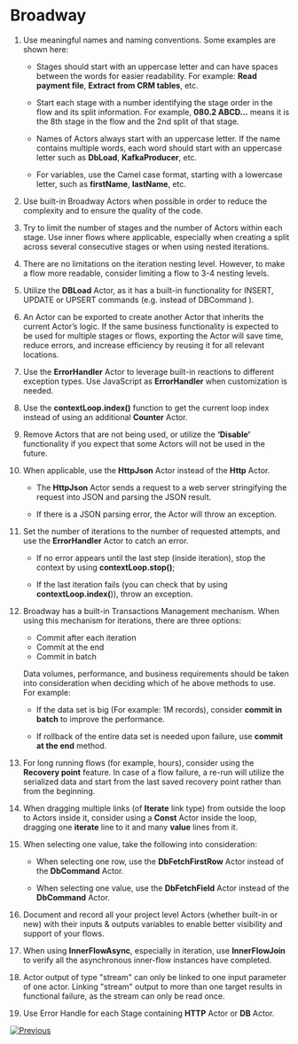 # Broadway 

1. Use meaningful names and naming conventions. Some examples are shown here: 

    * Stages should start with an uppercase letter and can have spaces between the words for easier readability.  For example:  **Read payment file**, **Extract from CRM tables**, etc. 

    * Start each stage with a number identifying the stage order in the flow and its split information. For example, 
      **080.2 ABCD…** means it is the 8th stage in the flow and the 2nd split of that stage.

    * Names of Actors always start with an uppercase letter. If the name contains multiple words, each word should start with an uppercase letter such as **DbLoad**, **KafkaProducer**, etc.

    * For variables, use the Camel case format, starting with a lowercase letter, such as **firstName**, **lastName**, etc.  

2. Use built-in Broadway Actors when possible in order to reduce the complexity and to ensure the quality of the code.
  
3. Try to limit the number of stages and the number of Actors within each stage. Use inner flows where applicable, especially when creating a split across several consecutive stages or when using nested iterations.
  
4. There are no limitations on the iteration nesting level. However, to make a flow more readable, consider limiting a flow to 3-4 nesting levels.
  
5. Utilize the **DBLoad** Actor,  as it has a built-in functionality for INSERT, UPDATE or UPSERT commands (e.g. instead of DBCommand ).
  
6. An Actor can be exported to create another Actor that inherits the current Actor’s logic. If the same business functionality is expected to be used for multiple stages or flows, exporting the Actor will save time, reduce errors, and increase efficiency by reusing it for all relevant locations.
  
7. Use the  **ErrorHandler** Actor to leverage built-in reactions to different exception types. Use JavaScript as **ErrorHandler** when customization is needed.
  
8. Use the **contextLoop.index()** function to get the current loop index instead of using an additional **Counter** Actor.
  
9. Remove Actors that are not being used, or utilize the **‘Disable’** functionality if you expect that some Actors will not be used in the future.

10. When applicable, use the **HttpJson** Actor instead of the **Http** Actor.

    * The **HttpJson** Actor sends a request to a web server stringifying the request into JSON and parsing the JSON result.

    * If there is a JSON parsing error, the Actor will throw an exception. 
    
11. Set the number of iterations to the number of requested attempts, and use the **ErrorHandler** Actor to catch an error. 

    * If no error appears until the last step (inside iteration), stop the context by using **contextLoop.stop()**;

    * If the last iteration fails (you can check that by using **contextLoop.index(**)), throw an exception.
    
12. Broadway has a built-in Transactions Management mechanism. When using this mechanism for iterations, there are three options:

    * Commit after each iteration 
    * Commit at the end
    * Commit in batch

    Data volumes, performance, and business requirements should be taken into consideration when deciding which of he above methods to use. For example:

	 - If the data set is big (For example: 1M records), consider **commit in batch** to improve the performance.  

	 - If rollback of the entire data set is needed upon failure, use **commit at the end** method.

13. For long running flows (for example, hours), consider using the **Recovery point** feature. In case of a flow failure, a re-run will utilize the serialized data and start from the last saved recovery point rather than from the beginning.
  
14. When dragging multiple links (of **Iterate** link type) from outside the loop to Actors inside it, consider using a **Const** Actor inside the loop, dragging one **iterate** line to it and many **value** lines from it.

15. When selecting one value, take the following into consideration: 

    * When selecting one row, use the **DbFetchFirstRow** Actor instead of the **DbCommand** Actor. 

    * When selecting one value, use the **DbFetchField** Actor instead of the **DbCommand** Actor.
    
16. Document and record all your project level Actors (whether built-in or new) with their inputs & outputs variables to enable better visibility and support of your flows.

17. When using **InnerFlowAsync**, especially in iteration, use **InnerFlowJoin** to verify all the asynchronous inner-flow instances have completed.

18. Actor output of type "stream" can only be linked to one input parameter of one actor. Linking "stream" output to more than one target results in functional failure, as the stream can only be read once.

19. Use Error Handle for each Stage containing **HTTP** Actor or **DB** Actor.

[![Previous](/articles/images/Previous.png)](/articles/COE/Fabric_Implementation_Best_Practices/best_practice_security.md) 
